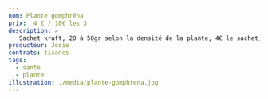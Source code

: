 ```yaml
---
nom: Plante gomphréna
prix:  4 € / 10€ les 3
description: >
   Sachet kraft, 20 à 50gr selon la densité de la plante, 4€ le sachet, 10€ les 3
producteur: Josie
contrats: tisanes
tags: 
  - santé
  - plante
illustration: ./media/plante-gomphrena.jpg
---
```


